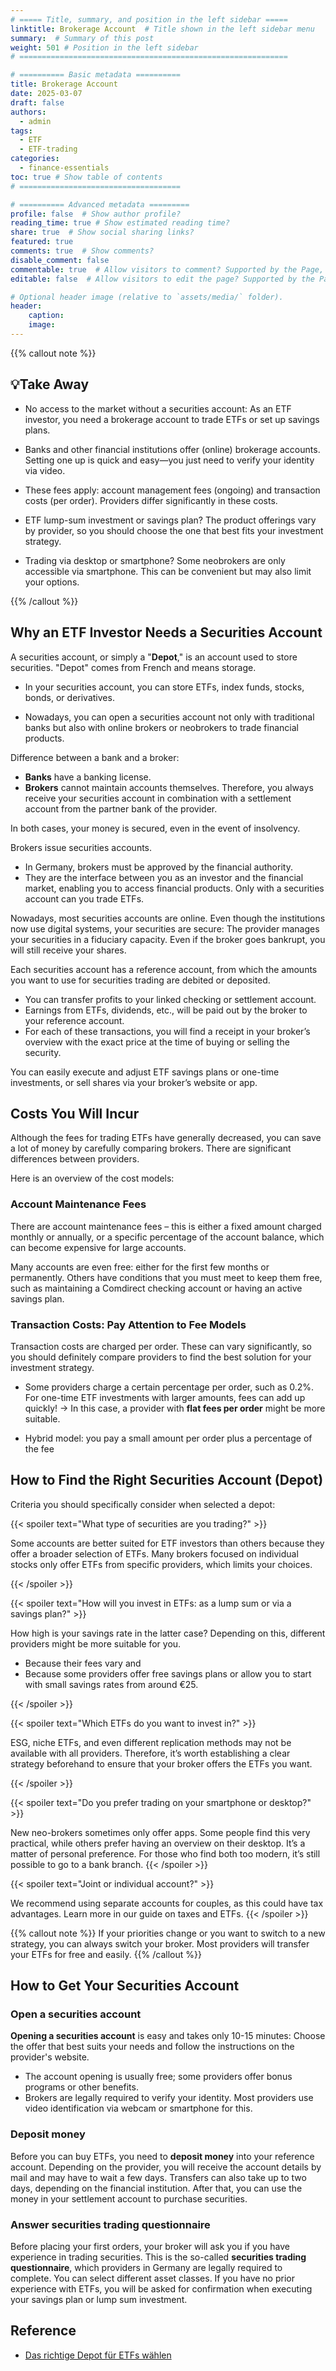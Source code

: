 ```yaml
---
# ===== Title, summary, and position in the left sidebar =====
linktitle: Brokerage Account  # Title shown in the left sidebar menu
summary:  # Summary of this post
weight: 501 # Position in the left sidebar
# ============================================================

# ========== Basic metadata ==========
title: Brokerage Account
date: 2025-03-07
draft: false
authors:
  - admin
tags:
  - ETF
  - ETF-trading
categories:
  - finance-essentials
toc: true # Show table of contents
# ====================================

# ========== Advanced metadata =========
profile: false  # Show author profile?
reading_time: true # Show estimated reading time?
share: true  # Show social sharing links?
featured: true
comments: true  # Show comments?
disable_comment: false
commentable: true  # Allow visitors to comment? Supported by the Page, Post, and Book content types.
editable: false  # Allow visitors to edit the page? Supported by the Page, Post, and Book content types.

# Optional header image (relative to `assets/media/` folder).
header:
    caption: 
    image:  
---
```


{{% callout note %}}
## 💡Take Away
- No access to the market without a securities account: As an ETF investor, you need a brokerage account to trade ETFs or set up savings plans.

- Banks and other financial institutions offer (online) brokerage accounts. Setting one up is quick and easy—you just need to verify your identity via video.

- These fees apply: account management fees (ongoing) and transaction costs (per order). Providers differ significantly in these costs.

- ETF lump-sum investment or savings plan? The product offerings vary by provider, so you should choose the one that best fits your investment strategy.

- Trading via desktop or smartphone? Some neobrokers are only accessible via smartphone. This can be convenient but may also limit your options.

{{% /callout %}}

## Why an ETF Investor Needs a Securities Account

A securities account, or simply a "**Depot**," is an account used to store securities. "Depot" comes from French and means storage. 

- In your securities account, you can store ETFs, index funds, stocks, bonds, or derivatives.

- Nowadays, you can open a securities account not only with traditional banks but also with online brokers or neobrokers to trade financial products.

Difference between a bank and a broker:

- **Banks** have a banking license.
- **Brokers** cannot maintain accounts themselves. Therefore, you always receive your securities account in combination with a settlement account from the partner bank of the provider.

In both cases, your money is secured, even in the event of insolvency.

Brokers issue securities accounts.

- In Germany, brokers must be approved by the financial authority.
- They are the interface between you as an investor and the financial market, enabling you to access financial products. Only with a securities account can you trade ETFs.

Nowadays, most securities accounts are online. Even though the institutions now use digital systems, your securities are secure: The provider manages your securities in a fiduciary capacity. Even if the broker goes bankrupt, you will still receive your shares.

Each securities account has a reference account, from which the amounts you want to use for securities trading are debited or deposited.

- You can transfer profits to your linked checking or settlement account.
- Earnings from ETFs, dividends, etc., will be paid out by the broker to your reference account. 
- For each of these transactions, you will find a receipt in your broker’s overview with the exact price at the time of buying or selling the security.

You can easily execute and adjust ETF savings plans or one-time investments, or sell shares via your broker’s website or app.

## Costs You Will Incur

Although the fees for trading ETFs have generally decreased, you can save a lot of money by carefully comparing brokers. There are significant differences between providers. 

Here is an overview of the cost models:

### Account Maintenance Fees

There are account maintenance fees – this is either a fixed amount charged monthly or annually, or a specific percentage of the account balance, which can become expensive for large accounts.

Many accounts are even free: either for the first few months or permanently. Others have conditions that you must meet to keep them free, such as maintaining a Comdirect checking account or having an active savings plan.

### Transaction Costs: Pay Attention to Fee Models

Transaction costs are charged per order. These can vary significantly, so you should definitely compare providers to find the best solution for your investment strategy.

- Some providers charge a certain percentage per order, such as 0.2%. For one-time ETF investments with larger amounts, fees can add up quickly! ->  In this case, a provider with **flat fees per order** might be more suitable.

- Hybrid model: you pay a small amount per order plus a percentage of the fee

## How to Find the Right Securities Account (Depot)

Criteria you should specifically consider when selected a depot:

{{< spoiler text="What type of securities are you trading?" >}}

Some accounts are better suited for ETF investors than others because they offer a broader selection of ETFs. Many brokers focused on individual stocks only offer ETFs from specific providers, which limits your choices.


{{< /spoiler >}}

{{< spoiler text="How will you invest in ETFs: as a lump sum or via a savings plan?" >}}

How high is your savings rate in the latter case? Depending on this, different providers might be more suitable for you.
- Because their fees vary and
-  Because some providers offer free savings plans or allow you to start with small savings rates from around €25.

{{< /spoiler >}}

{{< spoiler text="Which ETFs do you want to invest in?" >}}

ESG, niche ETFs, and even different replication methods may not be available with all providers. Therefore, it’s worth establishing a clear strategy beforehand to ensure that your broker offers the ETFs you want.

{{< /spoiler >}}

{{< spoiler text="Do you prefer trading on your smartphone or desktop?" >}}

New neo-brokers sometimes only offer apps. Some people find this very practical, while others prefer having an overview on their desktop. It’s a matter of personal preference. For those who find both too modern, it’s still possible to go to a bank branch.
{{< /spoiler >}}

{{< spoiler text="Joint or individual account?" >}}

We recommend using separate accounts for couples, as this could have tax advantages. Learn more in our guide on taxes and ETFs.
{{< /spoiler >}}

{{% callout  note %}}
If your priorities change or you want to switch to a new strategy, you can always switch your broker. Most providers will transfer your ETFs for free and easily.
{{% /callout %}}

## How to Get Your Securities Account

### Open a securities account

**Opening a securities account** is easy and takes only 10-15 minutes: Choose the offer that best suits your needs  and follow the instructions on the provider's website. 

- The account opening is usually free; some providers offer bonus programs or other benefits. 
- Brokers are legally required to verify your identity. Most providers use video identification via webcam or smartphone for this.

### Deposit money

Before you can buy ETFs, you need to **deposit money** into your reference account. Depending on the provider, you will receive the account details by mail and may have to wait a few days. Transfers can also take up to two days, depending on the financial institution. After that, you can use the money in your settlement account to purchase securities.

### Answer securities trading questionnaire

Before placing your first orders, your broker will ask you if you have experience in trading securities. This is the so-called **securities trading questionnaire**, which providers in Germany are legally required to complete. You can select different asset classes. If you have no prior experience with ETFs, you will be asked for confirmation when executing your savings plan or lump sum investment.

## Reference

- [Das richtige Depot für ETFs wählen](https://www.finanzfluss.de/etf-handbuch/depot-waehlen/)